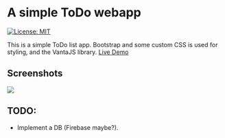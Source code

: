 
# A simple ToDo  webapp
[![License: MIT](https://camo.githubusercontent.com/3ccf4c50a1576b0dd30b286717451fa56b783512/68747470733a2f2f696d672e736869656c64732e696f2f62616467652f4c6963656e73652d4d49542d79656c6c6f772e737667)](https://camo.githubusercontent.com/3ccf4c50a1576b0dd30b286717451fa56b783512/68747470733a2f2f696d672e736869656c64732e696f2f62616467652f4c6963656e73652d4d49542d79656c6c6f772e737667)

This is a simple ToDo list app. Bootstrap and  some custom CSS is used for styling, and the VantaJS library. 
[Live Demo](https://bit.ly/2GupPUU)

## Screenshots
![](https://i.gyazo.com/f503981e14672920a4a490f20165aea5.png)

## TODO:
* Implement a DB (Firebase maybe?).
